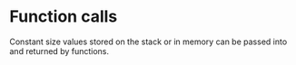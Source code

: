 # Function calls

Constant size values stored on the stack or in memory can be passed into and returned by functions.
